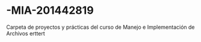# -MIA-201442819
Carpeta de proyectos y prácticas del curso de Manejo e Implementación de Archivos
erttert
